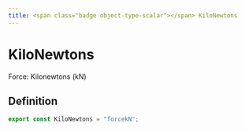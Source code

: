 ```yaml
---
title: <span class="badge object-type-scalar"></span> KiloNewtons
---
```

# <span class="badge object-type-scalar"></span> KiloNewtons

Force: Kilonewtons (kN)

## Definition

```typescript
export const KiloNewtons = "forcekN";

```
